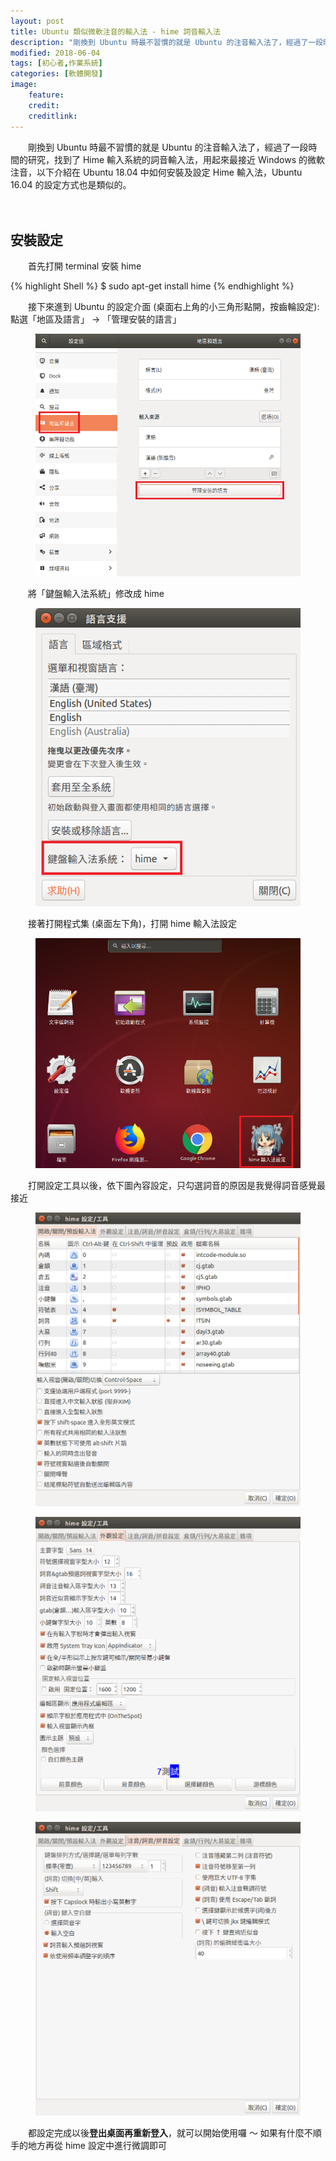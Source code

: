 ```yaml
---
layout: post
title: Ubuntu 類似微軟注音的輸入法 - hime 詞音輸入法
description: "剛換到 Ubuntu 時最不習慣的就是 Ubuntu 的注音輸入法了，經過了一段時間的研究，找到了 hime 輸入系統的詞音輸入法，用起來最接近 Windows 的微軟注音，以下介紹如何安裝及設定"
modified: 2018-06-04
tags: [初心者,作業系統]
categories: [軟體開發]
image:
    feature: 
    credit: 
    creditlink: 
---
```


　　剛換到 Ubuntu 時最不習慣的就是 Ubuntu 的注音輸入法了，經過了一段時間的研究，找到了 Hime 輸入系統的詞音輸入法，用起來最接近 Windows 的微軟注音，以下介紹在 Ubuntu 18.04 中如何安裝及設定 Hime 輸入法，Ubuntu 16.04 的設定方式也是類似的。

<!--more-->　

## 安裝設定
　　首先打開 terminal 安裝 hime

{% highlight Shell %}
$ sudo apt-get install hime
{% endhighlight %}

　　接下來進到 Ubuntu 的設定介面 (桌面右上角的小三角形點開，按齒輪設定): 點選「地區及語言」 → 「管理安裝的語言」
<figure class="large center">
<img src="/images/2018/06/hime-01.png" alt="">
</figure>

　　將「鍵盤輸入法系統」修改成 hime
<figure class="mid center">
<img src="/images/2018/06/hime-02.png" alt="">
</figure>

　　接著打開程式集 (桌面左下角)，打開 hime 輸入法設定
<figure class="large center">
<img src="/images/2018/06/hime-03.png" alt="">
</figure>

　　打開設定工具以後，依下圖內容設定，只勾選詞音的原因是我覺得詞音感覺最接近
<figure class="large center">
<img src="/images/2018/06/hime-04.png" alt="">
</figure>

<figure class="large center">
<img src="/images/2018/06/hime-05.png" alt="">
</figure>

<figure class="large center">
<img src="/images/2018/06/hime-06.png" alt="">
</figure>

　　都設定完成以後**登出桌面再重新登入**，就可以開始使用囉 ～ 如果有什麼不順手的地方再從 hime 設定中進行微調即可